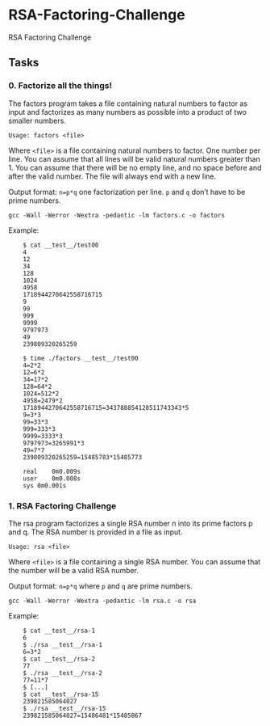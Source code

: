 # RSA-Factoring-Challenge

RSA Factoring Challenge

## Tasks

### 0. Factorize all the things!

The factors program takes a file containing natural numbers to factor as input and factorizes as many numbers as possible into a product of two smaller numbers.

``Usage: factors <file>``

Where `<file>` is a file containing natural numbers to factor. One number per line. You can assume that all lines will be valid natural numbers greater than 1. You can assume that there will be no empty line, and no space before and after the valid number. The file will always end with a new line.

Output format: `n=p*q` one factorization per line. `p` and `q` don’t have to be prime numbers.

```gcc -Wall -Werror -Wextra -pedantic -lm factors.c -o factors```

Example:

        $ cat __test__/test00
        4
        12
        34
        128
        1024
        4958
        1718944270642558716715
        9
        99
        999
        9999
        9797973
        49
        239809320265259

        $ time ./factors __test__/test00
        4=2*2
        12=6*2
        34=17*2
        128=64*2
        1024=512*2
        4958=2479*2
        1718944270642558716715=343788854128511743343*5
        9=3*3
        99=33*3
        999=333*3
        9999=3333*3
        9797973=3265991*3
        49=7*7
        239809320265259=15485783*15485773

        real    0m0.009s
        user    0m0.008s
        sys 0m0.001s

### 1. RSA Factoring Challenge

The rsa program factorizes a single RSA number n into its prime factors p and q. The RSA number is provided in a file as input.

``Usage: rsa <file>``

Where `<file>` is a file containing a single RSA number. You can assume that the number will be a valid RSA number.

Output format: `n=p*q` where `p` and `q` are prime numbers.

```gcc -Wall -Werror -Wextra -pedantic -lm rsa.c -o rsa```

Example:

        $ cat __test__/rsa-1
        6
        $ ./rsa __test__/rsa-1
        6=3*2
        $ cat __test__/rsa-2
        77
        $ ./rsa __test__/rsa-2
        77=11*7
        $ [...]
        $ cat __test__/rsa-15
        239821585064027
        $ ./rsa __test__/rsa-15
        239821585064027=15486481*15485867
